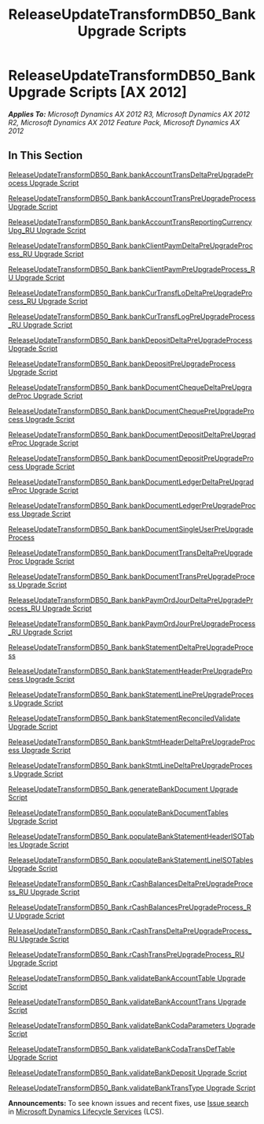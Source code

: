 ﻿---
title: ReleaseUpdateTransformDB50_Bank Upgrade Scripts
TOCTitle: ReleaseUpdateTransformDB50_Bank Upgrade Scripts
ms:assetid: 0a001db5-2acb-49ae-a76a-2bed70361b76
ms:mtpsurl: https://msdn.microsoft.com/en-us/library/JJ735607(v=AX.60)
ms:contentKeyID: 49706517
ms.date: 05/18/2015
mtps_version: v=AX.60
---

# ReleaseUpdateTransformDB50\_Bank Upgrade Scripts [AX 2012]


_**Applies To:** Microsoft Dynamics AX 2012 R3, Microsoft Dynamics AX 2012 R2, Microsoft Dynamics AX 2012 Feature Pack, Microsoft Dynamics AX 2012_

## In This Section

[ReleaseUpdateTransformDB50\_Bank.bankAccountTransDeltaPreUpgradeProcess Upgrade Script](releaseupdatetransformdb50-bank-bankaccounttransdeltapreupgradeprocess-upgrade-script.md)

[ReleaseUpdateTransformDB50\_Bank.bankAccountTransPreUpgradeProcess Upgrade Script](releaseupdatetransformdb50-bank-bankaccounttranspreupgradeprocess-upgrade-script.md)

[ReleaseUpdateTransformDB50\_Bank.bankAccountTransReportingCurrencyUpg\_RU Upgrade Script](releaseupdatetransformdb50-bank-bankaccounttransreportingcurrencyupg-ru-upgrade-script.md)

[ReleaseUpdateTransformDB50\_Bank.bankClientPaymDeltaPreUpgradeProcess\_RU Upgrade Script](releaseupdatetransformdb50-bank-bankclientpaymdeltapreupgradeprocess-ru-upgrade-script.md)

[ReleaseUpdateTransformDB50\_Bank.bankClientPaymPreUpgradeProcess\_RU Upgrade Script](releaseupdatetransformdb50-bank-bankclientpaympreupgradeprocess-ru-upgrade-script.md)

[ReleaseUpdateTransformDB50\_Bank.bankCurTransfLoDeltaPreUpgradeProcess\_RU Upgrade Script](releaseupdatetransformdb50-bank-bankcurtransflodeltapreupgradeprocess-ru-upgrade-script.md)

[ReleaseUpdateTransformDB50\_Bank.bankCurTransfLogPreUpgradeProcess\_RU Upgrade Script](releaseupdatetransformdb50-bank-bankcurtransflogpreupgradeprocess-ru-upgrade-script.md)

[ReleaseUpdateTransformDB50\_Bank.bankDepositDeltaPreUpgradeProcess Upgrade Script](releaseupdatetransformdb50-bank-bankdepositdeltapreupgradeprocess-upgrade-script.md)

[ReleaseUpdateTransformDB50\_Bank.bankDepositPreUpgradeProcess Upgrade Script](releaseupdatetransformdb50-bank-bankdepositpreupgradeprocess-upgrade-script.md)

[ReleaseUpdateTransformDB50\_Bank.bankDocumentChequeDeltaPreUpgradeProc Upgrade Script](releaseupdatetransformdb50-bank-bankdocumentchequedeltapreupgradeproc-upgrade-script.md)

[ReleaseUpdateTransformDB50\_Bank.bankDocumentChequePreUpgradeProcess Upgrade Script](releaseupdatetransformdb50-bank-bankdocumentchequepreupgradeprocess-upgrade-script.md)

[ReleaseUpdateTransformDB50\_Bank.bankDocumentDepositDeltaPreUpgradeProc Upgrade Script](releaseupdatetransformdb50-bank-bankdocumentdepositdeltapreupgradeproc-upgrade-script.md)

[ReleaseUpdateTransformDB50\_Bank.bankDocumentDepositPreUpgradeProcess Upgrade Script](releaseupdatetransformdb50-bank-bankdocumentdepositpreupgradeprocess-upgrade-script.md)

[ReleaseUpdateTransformDB50\_Bank.bankDocumentLedgerDeltaPreUpgradeProc Upgrade Script](releaseupdatetransformdb50-bank-bankdocumentledgerdeltapreupgradeproc-upgrade-script.md)

[ReleaseUpdateTransformDB50\_Bank.bankDocumentLedgerPreUpgradeProcess Upgrade Script](releaseupdatetransformdb50-bank-bankdocumentledgerpreupgradeprocess-upgrade-script.md)

[ReleaseUpdateTransformDB50\_Bank.bankDocumentSingleUserPreUpgradeProcess](releaseupdatetransformdb50-bank-bankdocumentsingleuserpreupgradeprocess.md)

[ReleaseUpdateTransformDB50\_Bank.bankDocumentTransDeltaPreUpgradeProc Upgrade Script](releaseupdatetransformdb50-bank-bankdocumenttransdeltapreupgradeproc-upgrade-script.md)

[ReleaseUpdateTransformDB50\_Bank.bankDocumentTransPreUpgradeProcess Upgrade Script](releaseupdatetransformdb50-bank-bankdocumenttranspreupgradeprocess-upgrade-script.md)

[ReleaseUpdateTransformDB50\_Bank.bankPaymOrdJourDeltaPreUpgradeProcess\_RU Upgrade Script](releaseupdatetransformdb50-bank-bankpaymordjourdeltapreupgradeprocess-ru-upgrade-script.md)

[ReleaseUpdateTransformDB50\_Bank.bankPaymOrdJourPreUpgradeProcess\_RU Upgrade Script](releaseupdatetransformdb50-bank-bankpaymordjourpreupgradeprocess-ru-upgrade-script.md)

[ReleaseUpdateTransformDB50\_Bank.bankStatementDeltaPreUpgradeProcess](releaseupdatetransformdb50-bank-bankstatementdeltapreupgradeprocess.md)

[ReleaseUpdateTransformDB50\_Bank.bankStatementHeaderPreUpgradeProcess Upgrade Script](releaseupdatetransformdb50-bank-bankstatementheaderpreupgradeprocess-upgrade-script.md)

[ReleaseUpdateTransformDB50\_Bank.bankStatementLinePreUpgradeProcess Upgrade Script](releaseupdatetransformdb50-bank-bankstatementlinepreupgradeprocess-upgrade-script.md)

[ReleaseUpdateTransformDB50\_Bank.bankStatementReconciledValidate Upgrade Script](releaseupdatetransformdb50-bank-bankstatementreconciledvalidate-upgrade-script.md)

[ReleaseUpdateTransformDB50\_Bank.bankStmtHeaderDeltaPreUpgradeProcess Upgrade Script](releaseupdatetransformdb50-bank-bankstmtheaderdeltapreupgradeprocess-upgrade-script.md)

[ReleaseUpdateTransformDB50\_Bank.bankStmtLineDeltaPreUpgradeProcess Upgrade Script](releaseupdatetransformdb50-bank-bankstmtlinedeltapreupgradeprocess-upgrade-script.md)

[ReleaseUpdateTransformDB50\_Bank.generateBankDocument Upgrade Script](releaseupdatetransformdb50-bank-generatebankdocument-upgrade-script.md)

[ReleaseUpdateTransformDB50\_Bank.populateBankDocumentTables Upgrade Script](releaseupdatetransformdb50-bank-populatebankdocumenttables-upgrade-script.md)

[ReleaseUpdateTransformDB50\_Bank.populateBankStatementHeaderISOTables Upgrade Script](releaseupdatetransformdb50-bank-populatebankstatementheaderisotables-upgrade-script.md)

[ReleaseUpdateTransformDB50\_Bank.populateBankStatementLineISOTables Upgrade Script](releaseupdatetransformdb50-bank-populatebankstatementlineisotables-upgrade-script.md)

[ReleaseUpdateTransformDB50\_Bank.rCashBalancesDeltaPreUpgradeProcess\_RU Upgrade Script](releaseupdatetransformdb50-bank-rcashbalancesdeltapreupgradeprocess-ru-upgrade-script.md)

[ReleaseUpdateTransformDB50\_Bank.rCashBalancesPreUpgradeProcess\_RU Upgrade Script](releaseupdatetransformdb50-bank-rcashbalancespreupgradeprocess-ru-upgrade-script.md)

[ReleaseUpdateTransformDB50\_Bank.rCashTransDeltaPreUpgradeProcess\_RU Upgrade Script](releaseupdatetransformdb50-bank-rcashtransdeltapreupgradeprocess-ru-upgrade-script.md)

[ReleaseUpdateTransformDB50\_Bank.rCashTransPreUpgradeProcess\_RU Upgrade Script](releaseupdatetransformdb50-bank-rcashtranspreupgradeprocess-ru-upgrade-script.md)

[ReleaseUpdateTransformDB50\_Bank.validateBankAccountTable Upgrade Script](releaseupdatetransformdb50-bank-validatebankaccounttable-upgrade-script.md)

[ReleaseUpdateTransformDB50\_Bank.validateBankAccountTrans Upgrade Script](releaseupdatetransformdb50-bank-validatebankaccounttrans-upgrade-script.md)

[ReleaseUpdateTransformDB50\_Bank.validateBankCodaParameters Upgrade Script](releaseupdatetransformdb50-bank-validatebankcodaparameters-upgrade-script.md)

[ReleaseUpdateTransformDB50\_Bank.validateBankCodaTransDefTable Upgrade Script](releaseupdatetransformdb50-bank-validatebankcodatransdeftable-upgrade-script.md)

[ReleaseUpdateTransformDB50\_Bank.validateBankDeposit Upgrade Script](releaseupdatetransformdb50-bank-validatebankdeposit-upgrade-script.md)

[ReleaseUpdateTransformDB50\_Bank.validateBankTransType Upgrade Script](releaseupdatetransformdb50-bank-validatebanktranstype-upgrade-script.md)

  
**Announcements:** To see known issues and recent fixes, use [Issue search](http://go.microsoft.com/fwlink/?linkid=389258) in [Microsoft Dynamics Lifecycle Services](http://go.microsoft.com/fwlink/?linkid=306505) (LCS).

